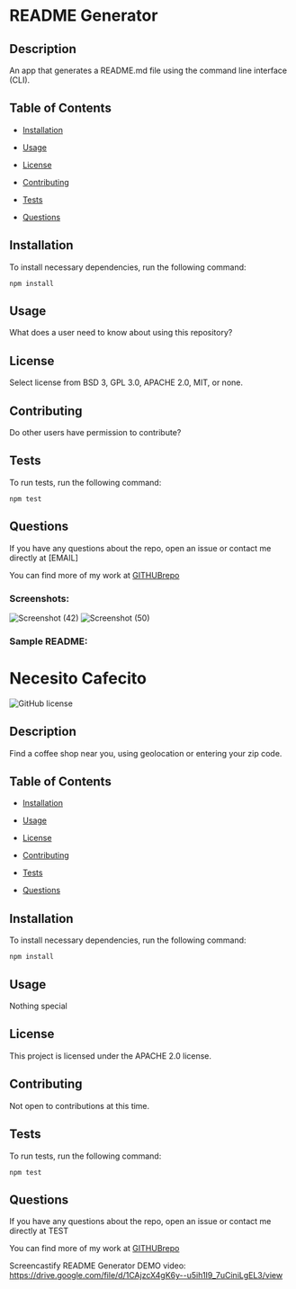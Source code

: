 
# README Generator


## Description

An app that generates a README.md file using the command line interface (CLI).

## Table of Contents

* [Installation](#installation)

* [Usage](#usage)

* [License](#license)

* [Contributing](#contributing)

* [Tests](#tests)

* [Questions](#questions)


## Installation

To install necessary dependencies, run the following command:

```
npm install
```

## Usage

What does a user need to know about using this repository?

## License

Select license from BSD 3, GPL 3.0, APACHE 2.0, MIT, or none. 

## Contributing

Do other users have permission to contribute?

## Tests

To run tests, run the following command:

```
npm test
```

## Questions

If you have any questions about the repo, open an issue or contact me directly at [EMAIL]

You can find more of my work at [GITHUBrepo](https://github.com/lisamcgautier/)

### Screenshots:

![Screenshot (42)](https://user-images.githubusercontent.com/62854999/91076574-b4c51680-e60d-11ea-9947-82e2ede9cffd.png)
![Screenshot (50)](https://user-images.githubusercontent.com/62854999/91077951-e808a500-e60f-11ea-8117-797ee4cba92f.png)

### Sample README:

# Necesito Cafecito
![GitHub license](https://img.shields.io/badge/license-Apache-blue.svg)

## Description

Find a coffee shop near you, using geolocation or entering your zip code.

## Table of Contents

* [Installation](#installation)

* [Usage](#usage)

* [License](#license)

* [Contributing](#contributing)

* [Tests](#tests)

* [Questions](#questions)


## Installation

To install necessary dependencies, run the following command:

```
npm install
```

## Usage

Nothing special

## License

This project is licensed under the APACHE 2.0 license.

## Contributing

Not open to contributions at this time.

## Tests

To run tests, run the following command:

```
npm test
```

## Questions

If you have any questions about the repo, open an issue or contact me directly at TEST

You can find more of my work at [GITHUBrepo](https://github.com/TEST)

Screencastify README Generator DEMO video:  https://drive.google.com/file/d/1CAjzcX4gK6y--u5ih1I9_7uCiniLgEL3/view
